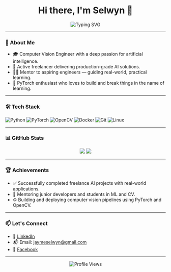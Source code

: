 <h1 align="center">Hi there, I'm Selwyn 👋</h1>
<p align="center">
  <img src="https://readme-typing-svg.demolab.com?font=Fira+Code&pause=1000&color=F75C7E&center=true&vCenter=true&width=500&lines=Computer+Vision+Engineer;Freelancer+and+Mentor;AI+Enthusiast+%7C+Loves+PyTorch" alt="Typing SVG" />
</p>

---

### 🧠 About Me

- 🎓 Computer Vision Engineer with a deep passion for artificial intelligence.
- 💼 Active freelancer delivering production-grade AI solutions.
- 👨‍🏫 Mentor to aspiring engineers — guiding real-world, practical learning.
- 🧡 PyTorch enthusiast who loves to build and break things in the name of learning.

---

### 🛠️ Tech Stack

![Python](https://img.shields.io/badge/Python-3776AB?style=for-the-badge&logo=python&logoColor=white)
![PyTorch](https://img.shields.io/badge/PyTorch-EE4C2C?style=for-the-badge&logo=pytorch&logoColor=white)
![OpenCV](https://img.shields.io/badge/OpenCV-5C3EE8?style=for-the-badge&logo=opencv&logoColor=white)
![Docker](https://img.shields.io/badge/Docker-2496ED?style=for-the-badge&logo=docker&logoColor=white)
![Git](https://img.shields.io/badge/Git-F05032?style=for-the-badge&logo=git&logoColor=white)
![Linux](https://img.shields.io/badge/Linux-FCC624?style=for-the-badge&logo=linux&logoColor=black)

---

### 📊 GitHub Stats

<p align="center">
  <img src="https://github-readme-stats.vercel.app/api?username=Randomsci&show_icons=true&theme=radical" />
  <img src="https://github-readme-stats.vercel.app/api/top-langs/?username=Randomsci&layout=compact&theme=radical" />
</p>

---

### 🏆 Achievements

- ✅ Successfully completed freelance AI projects with real-world applications.
- 🌱 Mentoring junior developers and students in ML and CV.
- ⚙️ Building and deploying computer vision pipelines using PyTorch and OpenCV.

---

### 📫 Let's Connect

- 🔗 [LinkedIn](https://www.linkedin.com/in/selwyn-jayme-a367102b1)
- 📬 Email: jaymeselwyn@gmail.com  
- 💬 [Facebook](https://facebook.com/zkllmt)

---

<p align="center">
  <img src="https://komarev.com/ghpvc/?username=Randomsci&style=flat-square&color=blue" alt="Profile Views" />
</p>
